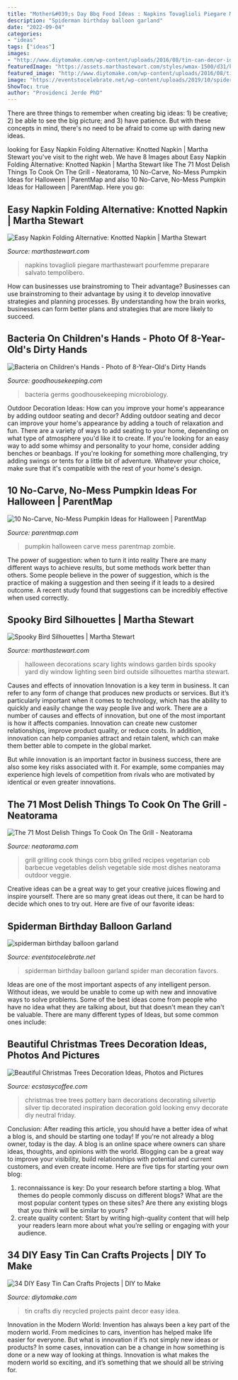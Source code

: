 ```yaml
---
title: "Mother&#039;s Day Bbq Food Ideas : Napkins Tovaglioli Piegare Marthastewart Pourfemme Preparare Salvato Tempolibero"
description: "Spiderman birthday balloon garland"
date: "2022-09-04"
categories:
- "ideas"
tags: ["ideas"]
images:
- "http://www.diytomake.com/wp-content/uploads/2016/08/tin-can-decor-idea.jpg"
featuredImage: "https://assets.marthastewart.com/styles/wmax-1500/d31/knotted-napkin-tablescape100615/knotted-napkin-tablescape100615.JPG?itok=JSWHuE9H"
featured_image: "http://www.diytomake.com/wp-content/uploads/2016/08/tin-can-decor-idea.jpg"
image: "https://eventstocelebrate.net/wp-content/uploads/2019/10/spiderman-birthday-balloon-garland.jpeg"
ShowToc: true
author: "Providenci Jerde PhD"
---
```



There are three things to remember when creating big ideas: 1) be creative; 2) be able to see the big picture; and 3) have patience. But with these concepts in mind, there's no need to be afraid to come up with daring new ideas.

	

		
looking for Easy Napkin Folding Alternative: Knotted Napkin | Martha Stewart you've visit to the right web. We have 8 Images about Easy Napkin Folding Alternative: Knotted Napkin | Martha Stewart like The 71 Most Delish Things To Cook On The Grill - Neatorama, 10 No-Carve, No-Mess Pumpkin Ideas for Halloween | ParentMap and also 10 No-Carve, No-Mess Pumpkin Ideas for Halloween | ParentMap. Here you go:
		
    
## Easy Napkin Folding Alternative: Knotted Napkin | Martha Stewart

<img loading=lazy src="https://assets.marthastewart.com/styles/wmax-1500/d31/knotted-napkin-tablescape100615/knotted-napkin-tablescape100615.JPG?itok=JSWHuE9H" onerror="this.onerror=null;this.src='https://tse4.mm.bing.net/th?id=OIP.iR1f_gDxQdWWik7-UPd6DAHaKh&amp;pid=15.1';" alt="Easy Napkin Folding Alternative: Knotted Napkin | Martha Stewart">

_Source: marthastewart.com_

>napkins tovaglioli piegare marthastewart pourfemme preparare salvato tempolibero. 

	

How can businesses use brainstroming to Their advantage?
Businesses can use brainstroming to their advantage by using it to develop innovative strategies and planning processes. By understanding how the brain works, businesses can form better plans and strategies that are more likely to succeed.

    
## Bacteria On Children&#039;s Hands - Photo Of 8-Year-Old&#039;s Dirty Hands

<img loading=lazy src="https://hips.hearstapps.com/ghk.h-cdn.co/assets/15/24/980x490/landscape-1433864451-img-6288.JPG?resize=1200:*" onerror="this.onerror=null;this.src='https://tse2.mm.bing.net/th?id=OIP.d9PgPOcJF3rxZ8zrHaIUqAHaDt&amp;pid=15.1';" alt="Bacteria on Children&#039;s Hands - Photo of 8-Year-Old&#039;s Dirty Hands">

_Source: goodhousekeeping.com_

>bacteria germs goodhousekeeping microbiology. 

	

Outdoor Decoration Ideas: How can you improve your home's appearance by adding outdoor seating and decor?
Adding outdoor seating and decor can improve your home's appearance by adding a touch of relaxation and fun. There are a variety of ways to add seating to your home, depending on what type of atmosphere you'd like it to create. If you're looking for an easy way to add some whimsy and personality to your home, consider adding benches or beanbags. If you're looking for something more challenging, try adding swings or tents for a little bit of adventure. Whatever your choice, make sure that it's compatible with the rest of your home's design.

    
## 10 No-Carve, No-Mess Pumpkin Ideas For Halloween | ParentMap

<img loading=lazy src="http://www.parentmap.com/sites/default/files/styles/1180x660_scaled_cropped/public/2020-10/Untitled-design-23_0.jpg?itok=LT61YK-r" onerror="this.onerror=null;this.src='https://tse1.mm.bing.net/th?id=OIP.ir-Kcc5y4QqhbopTWYcz_AHaEJ&amp;pid=15.1';" alt="10 No-Carve, No-Mess Pumpkin Ideas for Halloween | ParentMap">

_Source: parentmap.com_

>pumpkin halloween carve mess parentmap zombie. 

	

The power of suggestion: when to turn it into reality
There are many different ways to achieve results, but some methods work better than others. Some people believe in the power of suggestion, which is the practice of making a suggestion and then seeing if it leads to a desired outcome. A recent study found that suggestions can be incredibly effective when used correctly.

    
## Spooky Bird Silhouettes | Martha Stewart

<img loading=lazy src="https://assets.marthastewart.com/styles/wmax-1500/d14/a99937_1003_02/a99937_1003_02_sq.jpg?itok=JWXcGCtG" onerror="this.onerror=null;this.src='https://tse2.mm.bing.net/th?id=OIP.cIKO6I4UXqV1vbr34SfR0wHaHa&amp;pid=15.1';" alt="Spooky Bird Silhouettes | Martha Stewart">

_Source: marthastewart.com_

>halloween decorations scary lights windows garden birds spooky yard diy window lighting seen bird outside silhouettes martha stewart. 

	

Causes and effects of innovation
Innovation is a key term in business. It can refer to any form of change that produces new products or services. But it’s particularly important when it comes to technology, which has the ability to quickly and easily change the way people live and work.
There are a number of causes and effects of innovation, but one of the most important is how it affects companies. Innovation can create new customer relationships, improve product quality, or reduce costs. In addition, innovation can help companies attract and retain talent, which can make them better able to compete in the global market.

But while innovation is an important factor in business success, there are also some key risks associated with it. For example, some companies may experience high levels of competition from rivals who are motivated by identical or even greater innovations.

    
## The 71 Most Delish Things To Cook On The Grill - Neatorama

<img loading=lazy src="https://uploads.neatorama.com/images/posts/527/106/106527/The-71-Most-Delish-Things-To-Cook-On-The-Grill_0-x.jpg?v=9837" onerror="this.onerror=null;this.src='https://tse4.mm.bing.net/th?id=OIP.cckNUZQdWzfb1IPjZub7vgHaLH&amp;pid=15.1';" alt="The 71 Most Delish Things To Cook On The Grill - Neatorama">

_Source: neatorama.com_

>grill grilling cook things corn bbq grilled recipes vegetarian cob barbecue vegetables delish vegetable side most dishes neatorama outdoor veggie. 

	

Creative ideas can be a great way to get your creative juices flowing and inspire yourself. There are so many great ideas out there, it can be hard to decide which ones to try out. Here are five of our favorite ideas: 

    
## Spiderman Birthday Balloon Garland

<img loading=lazy src="https://eventstocelebrate.net/wp-content/uploads/2019/10/spiderman-birthday-balloon-garland.jpeg" onerror="this.onerror=null;this.src='https://tse4.mm.bing.net/th?id=OIP.ZWYtiawbOqA5UV7xTpOM4gHaJ4&amp;pid=15.1';" alt="spiderman birthday balloon garland">

_Source: eventstocelebrate.net_

>spiderman birthday balloon garland spider man decoration favors. 

	

Ideas are one of the most important aspects of any intelligent person. Without ideas, we would be unable to come up with new and innovative ways to solve problems. Some of the best ideas come from people who have no idea what they are talking about, but that doesn't mean they can't be valuable. There are many different types of Ideas, but some common ones include:

    
## Beautiful Christmas Trees Decoration Ideas, Photos And Pictures

<img loading=lazy src="https://i0.wp.com/www.ecstasycoffee.com/wp-content/uploads/2014/12/Silvertip-Christmas-Tree1.jpg?resize=750%2C1126" onerror="this.onerror=null;this.src='https://tse4.mm.bing.net/th?id=OIP.CU1UP3VXjUSR7vdmsEC6QgHaLH&amp;pid=15.1';" alt="Beautiful Christmas Trees Decoration Ideas, Photos and Pictures">

_Source: ecstasycoffee.com_

>christmas tree trees pottery barn decorations decorating silvertip silver tip decorated inspiration decoration gold looking envy decorate diy neutral friday. 

	

Conclusion: After reading this article, you should have a better idea of what a blog is, and should be starting one today!
If you're not already a blog owner, today is the day. A blog is an online space where owners can share ideas, thoughts, and opinions with the world. Blogging can be a great way to improve your visibility, build relationships with potential and current customers, and even create income. Here are five tips for starting your own blog: 
1. reconnaissance is key: Do your research before starting a blog. What themes do people commonly discuss on different blogs? What are the most popular content types on these sites? Are there any existing blogs that you think will be similar to yours? 
2. create quality content: Start by writing high-quality content that will help your readers learn more about what you’re selling or engaging with your audience.

    
## 34 DIY Easy Tin Can Crafts Projects | DIY To Make

<img loading=lazy src="http://www.diytomake.com/wp-content/uploads/2016/08/tin-can-decor-idea.jpg" onerror="this.onerror=null;this.src='https://tse2.mm.bing.net/th?id=OIP.kqjavTiLbw1a9Kebmq2slAHaJ3&amp;pid=15.1';" alt="34 DIY Easy Tin Can Crafts Projects | DIY to Make">

_Source: diytomake.com_

>tin crafts diy recycled projects paint decor easy idea. 

	

Innovation in the Modern World:
Invention has always been a key part of the modern world. From medicines to cars, invention has helped make life easier for everyone. But what is innovation if it’s not simply new ideas or products? In some cases, innovation can be a change in how something is done or a new way of looking at things. Innovation is what makes the modern world so exciting, and it’s something that we should all be striving for.


